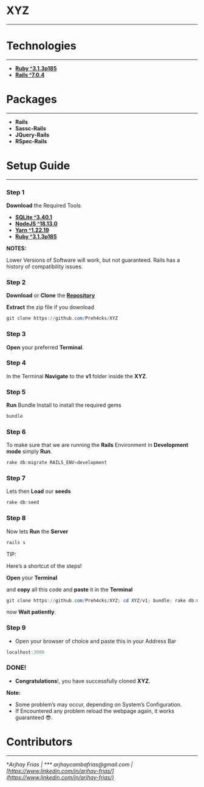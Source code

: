 # XYZ

---

# Technologies

---

- [**Ruby ^3.1.3p185**](https://rubyinstaller.org/downloads/)
- [**Rails ^7.0.4**](https://guides.rubyonrails.org/index.html)

# Packages

---

- **Rails**
- **Sassc-Rails**
- **JQuery-Rails**
- **RSpec-Rails**

# Setup Guide

---

### Step 1

**Download** the Required Tools

- [**SQLite ^3.40.1**](https://www.sqlite.org/download.html)
- [**NodeJS ^18.13.0**](https://nodejs.org/en/)
- [**Yarn ^1.22.19**](https://classic.yarnpkg.com/lang/en/docs/install/#windows-stable)
- [**Ruby ^3.1.3p185**](https://rubyinstaller.org/downloads/)

**NOTES:**

Lower Versions of Software will work, but not guaranteed. Rails has a history of compatibility issues.

### Step 2

**Download** or **Clone** the [**Repository**](https://github.com/Preh4cks/XYZ)

**Extract** the zip file if you download

```powershell
git clone https://github.com/Preh4cks/XYZ
```

### Step 3

**Open** your preferred **Terminal**. 

### Step 4

In the Terminal **Navigate** to the **v1** folder inside the **XYZ**. 

### Step 5

**Run** Bundle Install to install the required gems

```powershell
bundle
```

### Step 6

To make sure that we are running the **Rails** Environment in **Development mode** simply **Run**.

```powershell
rake db:migrate RAILS_ENV=development
```

### Step 7

Lets then **Load** our **seeds** 

```powershell
rake db:seed
```

### Step 8

Now lets **Run** the **Server**

```powershell
rails s
```

TIP:

Here’s a shortcut of the steps!

**Open** your **Terminal**

and **copy** all this code and **paste** it in the **Terminal**

```powershell
git clone https://github.com/Preh4cks/XYZ; cd XYZ/v1; bundle; rake db:migrate RAILS_ENV=development; rake db:seed; rails s; 
```

now **Wait patiently**.

### Step 9

- Open your browser of choice and paste this in your Address Bar

```powershell
localhost:3000
```

### DONE!

- **Congratulations**!, you have successfully cloned **XYZ**.

**Note:**

- Some problem’s may occur, depending on System’s Configuration.
- If Encountered any problem reload the webpage again, it works guaranteed 😎.

# Contributors

---

**Arjhay Frias  ***| *** arjhaycambafrias*@gmail.com* |  [https://www.linkedin.com/in/arjhay-frias/](https://www.linkedin.com/in/arjhay-frias/)**